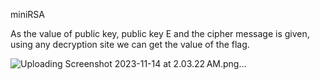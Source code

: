 miniRSA

As the value of public key, public key E and the cipher message is given, using any decryption site we can get the value of the flag.

![Uploading Screenshot 2023-11-14 at 2.03.22 AM.png…]()
